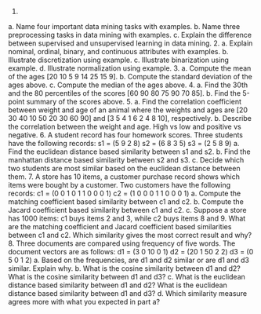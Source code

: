 1.
  a. Name four important data mining tasks with examples.
  b. Name three preprocessing tasks in data mining with examples.
  c. Explain the difference between supervised and unsupervised learning in data mining.
2.
  a. Explain nominal, ordinal, binary, and continuous attributes with examples.
  b. Illustrate discretization using example.
  c. Illustrate binarization using example.
  d. Illustrate normalization using example.
3.
  a. Compute the mean of the ages [20 10 5 9 14 25 15 9].
  b. Compute the standard deviation of the ages above.
  c. Compute the median of the ages above.
4.
  a. Find the 30th and the 80 percentiles of the scores [60 90 80 75 90 70 85].
  b. Find the 5-point summary of the scores above.
5.
  a. Find the correlation coefficient between weight and age of an animal where the weights and ages are [20 30 40 10 50 20 30 60 90] and [3 5 4 1 6 2 4 8 10], respectively.
  b. Describe the correlation between the weight and age. High vs low and positive vs negative.
6.
  A student record has four homework scores. Three students have the following records:
    s1 = (5 9 2 8)
    s2 = (6 8 3 5)
    s3 = (2 5 8 9)
  a. Find the euclidean distance based similarity between s1 and s2.
  b. Find the manhattan distance based similarity between s2 and s3.
  c. Decide which two students are most similar based on the euclidean distance between them.
7.
  A store has 10 items, a customer purchase record shows which items were bought by a customer. Two customers have the following records:
    c1 = (0 0 1 0 1 1 0 0 0 1)
    c2 = (1 0 0 0 1 1 0 0 0 1)
  a. Compute the matching coefficient based similarity between c1 and c2.
  b. Compute the Jacard coefficient based similarity between c1 and c2.
  c. Suppose a store has 1000 items: c1 buys items 2 and 3, while c2 buys items 8 and 9. What are the matching coefficient and Jacard coefficient based similarities between c1 and c2. Which similarity gives the most correct result and why?
8.
  Three documents are compared using frequency of five words. The document vectors are as follows:
    d1 = (3 0 10 0 1)
    d2 = (20 1 50 2 2)
    d3 = (0 5 0 1 2)
  a. Based on the frequencies, are d1 and d2 similar or are d1 and d3 similar. Explain why.
  b. What is the cosine similarity between d1 and d2? What is the cosine similarity between d1 and d3?
  c. What is the euclidean distance based similarity between d1 and d2? What is the euclidean distance based similarity between d1 and d3?
  d. Which similarity measure agrees more with what you expected in part a?
  
